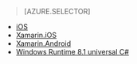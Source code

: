 > [AZURE.SELECTOR]
- [iOS](../articles/app-service-mobile-dotnet-backend-ios-get-started-users-preview.md)
- [Xamarin.iOS](../articles/app-service-mobile-dotnet-backend-xamarin-ios-get-started-users-preview.md)
- [Xamarin.Android](../articles/app-service-mobile-dotnet-backend-xamarin-android-get-started-users-preview.md)
- [Windows Runtime 8.1 universal C#](../articles/app-service-mobile-dotnet-backend-windows-store-dotnet-get-started-users-preview.md)
